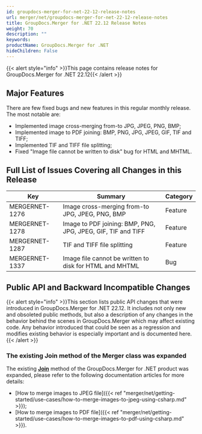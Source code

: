 ```yaml
---
id: groupdocs-merger-for-net-22-12-release-notes
url: merger/net/groupdocs-merger-for-net-22-12-release-notes
title: GroupDocs.Merger for .NET 22.12 Release Notes
weight: 70
description: ""
keywords: 
productName: GroupDocs.Merger for .NET
hideChildren: False
---
```

{{< alert style="info" >}}This page contains release notes for GroupDocs.Merger for .NET 22.12{{< /alert >}}

## Major Features

There are few fixed bugs and new features in this regular monthly release. The most notable are:

*   Implemented image cross-merging from-to JPG, JPEG, PNG, BMP;
*   Implemented image to PDF joining: BMP, PNG, JPG, JPEG, GIF, TIF and TIFF;
*   Implemented TIF and TIFF file splitting;
*   Fixed "Image file cannot be written to disk" bug for HTML and MHTML.

## Full List of Issues Covering all Changes in this Release

| Key | Summary | Category |
| --- | --- | --- |
| MERGERNET-1276 | Image cross-merging from-to JPG, JPEG, PNG, BMP | Feature |
| MERGERNET-1278 | Image to PDF joining: BMP, PNG, JPG, JPEG, GIF, TIF and TIFF | Feature |
| MERGERNET-1287 | TIF and TIFF file splitting | Feature |
| MERGERNET-1337 | Image file cannot be written to disk for HTML and MHTML | Bug |

## Public API and Backward Incompatible Changes

{{< alert style="info" >}}This section lists public API changes that were introduced in GroupDocs.Merger for .NET 22.12. It includes not only new and obsoleted public methods, but also a description of any changes in the behavior behind the scenes in GroupDocs.Merger which may affect existing code. Any behavior introduced that could be seen as a regression and modifies existing behavior is especially important and is documented here.{{< /alert >}}


### The existing Join method of the Merger class was expanded

The existing **[Join](https://reference.groupdocs.com/merger/net/groupdocs.merger/merger/join/)** method of the GroupDocs.Merger for .NET product was expanded, please refer to the following documentation articles for more details:

*   [How to merge images to JPEG file]({{< ref "merger/net/getting-started/use-cases/how-to-merge-images-to-jpeg-using-csharp.md" >}});
*   [How to merge images to PDF file]({{< ref "merger/net/getting-started/use-cases/how-to-merge-images-to-pdf-using-csharp.md" >}}).
